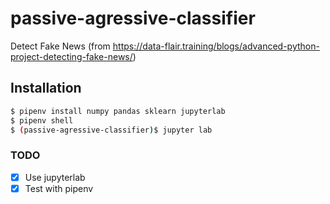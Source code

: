 # passive-agressive-classifier
Detect Fake News (from https://data-flair.training/blogs/advanced-python-project-detecting-fake-news/)

## Installation

```bash
$ pipenv install numpy pandas sklearn jupyterlab
$ pipenv shell
$ (passive-agressive-classifier)$ jupyter lab
```

### TODO
- [x] Use jupyterlab
- [x] Test with pipenv
<!--stackedit_data:
eyJoaXN0b3J5IjpbLTIwNjMxOTE0MjQsLTExOTc4ODM1MTEsLT
Y3NjE0NzUxOSw1NjMyOTk2NzNdfQ==
-->